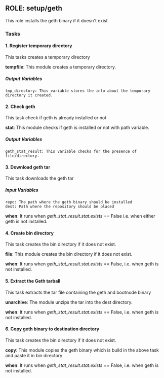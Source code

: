 [//]: # (##############################################################################################)
[//]: # (Copyright Accenture. All Rights Reserved.)
[//]: # (SPDX-License-Identifier: Apache-2.0)
[//]: # (##############################################################################################)

## ROLE: setup/geth
This role installs the geth binary if it doesn't exist

### Tasks

#### 1. Register temporary directory
This tasks creates a temporary directory 

**tempfile**: This module creates a temporary directory.

##### Output Variables

    tmp_directory: This variable stores the info about the temporary directory it created.

#### 2. Check geth
This task check if geth is already installed or not

**stat**: This module checks if geth is installed or not with path variable.

##### Output Variables
    geth_stat_result: This variable checks for the presence of file/directory.

#### 3. Download geth tar
This task downloads the geth tar

##### Input Variables
    repo: The path where the geth binary should be installed
    dest: Path where the repository should be placed

**when**: It runs when *geth_stat_result.stat.exists* == False i.e. when either geth is not installed.

#### 4. Create bin directory
This task creates the bin directory if it does not exist.

**file**: This module creates the bin directory if it does not exist.

**when**: It runs when *geth_stat_result.stat.exists* == False, i.e. when geth is not installed.

#### 5. Extract the Geth tarball
This task extracts the tar file containing the geth and bootnode binary

**unarchive**: The module unzips the tar into the dest directory.

**when**: It runs when *geth_stat_result.stat.exists* == False, i.e. when geth is not installed.

#### 6. Copy geth binary to destination directory
This task creates the bin directory if it does not exist.

**copy**: This module copies the geth binary which is build in the above task and paste it in bin directory

**when**: It runs when *geth_stat_result.stat.exists* == False, i.e. when geth is not installed.